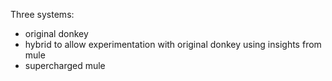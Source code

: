 Three systems:

- original donkey
- hybrid to allow experimentation with original donkey using insights from mule
- supercharged mule